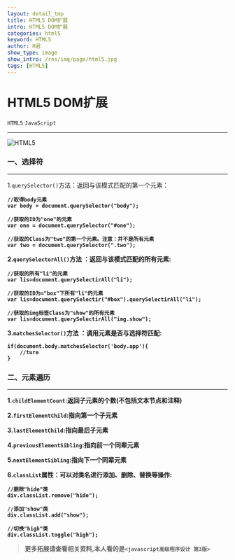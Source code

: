 ```yaml
---
layout: detail_tmp
title: HTML5 DOM扩展
intro: HTML5 DOM扩展
categories: html5
keyword: HTML5
author: H君
show_type: image
show_intro: /res/img/page/html5.jpg
tags: [HTML5]
---
```


# HTML5 DOM扩展

`HTML5` `JavaScript`

--- 

![HTML5](../res/img/page/html5.jpg) 

### 一、选择符
---

1.`querySelector()`方法：返回与该模式匹配的第一个元素： 

<b/>

	//取得body元素
	var body = document.querySelector("body");

	//获取的ID为"one"的元素
	var one = document.querySelector("#one");

	//获取的Class为"two"的第一个元素。注意：并不是所有元素
	var two = document.querySelector(".two");

2.`querySelectorAll()`方法 ：返回与该模式匹配的所有元素:

<b/>

	//获取的所有"li"的元素
	var lis=document.querySelectirAll("li");

	//获取的ID为="box"下所有"li"的元素
	var lis=document.querySelectir("#box").querySelectirAll("li");

	//获取的img标签Class为"show"的所有元素
	var lis=document.querySelectirAll("img.show");

3.`matchesSelector()`方法 ：调用元素是否与选择符匹配:

<b/>
	
	if(document.body.matchesSelector('body.app'){
		//ture
	}

### 二、元素遍历
---

1.`childElementCount`:返回子元素的个数(不包括文本节点和注释)

2.`firstElementChild`:指向第一个子元素

3.`lastElementChild`:指向最后子元素

4.`previousElementSibling`:指向前一个同辈元素

5.`nextElementSibling`:指向下一个同辈元素

6.`classList`属性：可以对类名进行添加、删除、替换等操作:

<b/>

	//删除"hide"类
	div.classList.remove("hide");

	//添加"show"类
	div.classList.add("show");

	//切换"high"类
	div.classList.toggle("high");

> 更多拓展请查看相关资料,本人看的是`<javascript高级程序设计 第3版>`